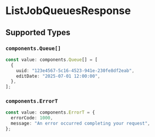 # ListJobQueuesResponse


## Supported Types

### `components.Queue[]`

```typescript
const value: components.Queue[] = [
  {
    uuid: "123e4567-5c16-4523-941e-230fe8df2eab",
    editDate: "2025-07-01 12:00:00",
  },
];
```

### `components.ErrorT`

```typescript
const value: components.ErrorT = {
  errorCode: 1000,
  message: "An error occurred completing your request",
};
```


